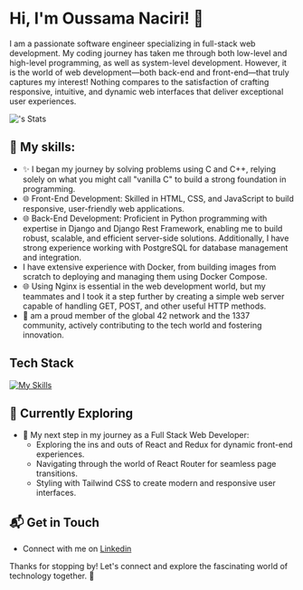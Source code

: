 # Hi, I'm Oussama Naciri! 👋

I am a passionate software engineer specializing in full-stack web development. My coding journey has taken me through both low-level and high-level programming, as well as system-level development. However, it is the world of web development—both back-end and front-end—that truly captures my interest! Nothing compares to the satisfaction of crafting responsive, intuitive, and dynamic web interfaces that deliver exceptional user experiences.

![<onaciri00>'s Stats](https://github-readme-stats.vercel.app/api?oanciri00=<onaciri00>&theme=vue-dark&show_icons=true&hide_border=true&count_private=true)

## 🚀 My skills:

- ✨ I began my journey by solving problems using C and C++, relying solely on what you might call "vanilla C" to build a strong foundation in programming.
- 🌐 Front-End Development: Skilled in HTML, CSS, and JavaScript to build responsive, user-friendly web applications.
- 🌐 Back-End Development: Proficient in Python programming with expertise in Django and Django Rest Framework, enabling me to build robust, scalable, and efficient server-side solutions. Additionally, I have strong experience working with PostgreSQL for database management and integration.
- I have extensive experience with Docker, from building images from scratch to deploying and managing them using Docker Compose.
- 🌐 Using Nginx is essential in the web development world, but my teammates and I took it a step further by creating a simple web server capable of handling GET, POST, and other useful HTTP methods.
- 🤝  am a proud member of the global 42 network and the 1337 community, actively contributing to the tech world and fostering innovation.
  
## Tech Stack
[![My Skills](https://skillicons.dev/icons?i=js,html,css,django,nginx,docker,c,python,git,postgresql)](https://skillicons.dev)

## 🌱 Currently Exploring

- 🚀  My next step in my journey as a Full Stack Web Developer:
  - Exploring the ins and outs of React and Redux for dynamic front-end experiences.
  - Navigating through the world of React Router for seamless page transitions.
  - Styling with Tailwind CSS to create modern and responsive user interfaces.


## 📬 Get in Touch

- Connect with me on [Linkedin](www.linkedin.com/in/oussama-naciri-131a1a27b)

Thanks for stopping by! Let's connect and explore the fascinating world of technology together. 🚀



<!--

Here are some ideas to get you started:

- 🔭 I’m currently working on ...
- 🌱 I’m currently learning ...
- 👯 I’m looking to collaborate on ...
- 🤔 I’m looking for help with ...
- 💬 Ask me about ...
- 📫 How to reach me: ...
- 😄 Pronouns: ...
- ⚡ Fun fact: ...
-->
